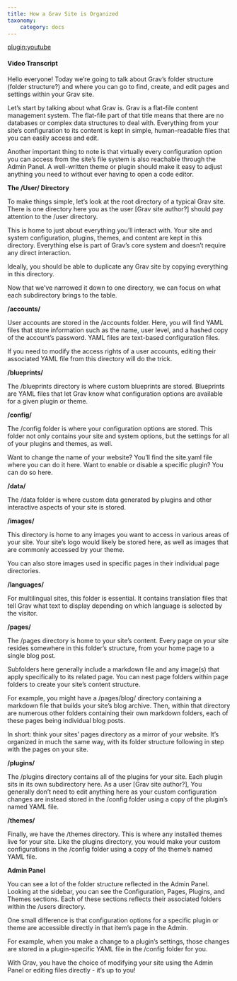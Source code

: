 ```yaml
---
title: How a Grav Site is Organized
taxonomy:
    category: docs
---
```


[plugin:youtube](https://www.youtube.com/watch?v=9zX1SeK3snI)

#### Video Transcript

Hello everyone! Today we’re going to talk about Grav’s folder structure (folder structure?) and where you can go to find, create, and edit pages and settings within your Grav site.

Let’s start by talking about what Grav is. Grav is a flat-file content management system. The flat-file part of that title means that there are no databases or complex data structures to deal with. Everything from your site’s configuration to its content is kept in simple, human-readable files that you can easily access and edit.

Another important thing to note is that virtually every configuration option you can access from the site’s file system is also reachable through the Admin Panel. A well-written theme or plugin should make it easy to adjust anything you need to without ever having to open a code editor.

**The /User/ Directory**

To make things simple, let’s look at the root directory of a typical Grav site. There is one directory here you as the user [Grav site author?] should pay attention to the /user directory.

This is home to just about everything you’ll interact with. Your site and system configuration, plugins, themes, and content are kept in this directory. Everything else is part of Grav’s core system and doesn’t require any direct interaction.

Ideally, you should be able to duplicate any Grav site by copying everything in this directory.

Now that we’ve narrowed it down to one directory, we can focus on what each subdirectory brings to the table.

**/accounts/**

User accounts are stored in the /accounts folder. Here, you will find YAML files that store information such as the name, user level, and a hashed copy of the account’s password. YAML files are text-based configuration files.

If you need to modify the access rights of a user accounts, editing their associated YAML file from this directory will do the trick.

**/blueprints/**

The /blueprints directory is where custom blueprints are stored. Blueprints are YAML files that let Grav know what configuration options are available for a given plugin or theme.

**/config/**

The /config folder is where your configuration options are stored. This folder not only contains your site and system options, but the settings for all of your plugins and themes, as well.

Want to change the name of your website? You’ll find the site.yaml file where you can do it here. Want to enable or disable a specific plugin? You can do so here.

**/data/**

The /data folder is where custom data generated by plugins and other interactive aspects of your site is stored.

**/images/**

This directory is home to any images you want to access in various areas of your site. Your site’s logo would likely be stored here, as well as images that are commonly accessed by your theme.

You can also store images used in specific pages in their individual page directories.

**/languages/**

For multilingual sites, this folder is essential. It contains translation files that tell Grav what text to display depending on which language is selected by the visitor.

**/pages/**

The /pages directory is home to your site’s content. Every page on your site resides somewhere in this folder’s structure, from your home page to a single blog post.

Subfolders here generally include a markdown file and any image(s) that apply specifically to its related page. You can nest page folders within page folders to create your site’s content structure.

For example, you might have a /pages/blog/ directory containing a markdown file that builds your site’s blog archive. Then, within that directory are numerous other folders containing their own markdown folders, each of these pages being individual blog posts.

In short: think your sites’ pages directory as a mirror of your website. It’s organized in much the same way, with its folder structure following in step with the pages on your site.

**/plugins/**

The /plugins directory contains all of the plugins for your site. Each plugin sits in its own subdirectory here. As a user [Grav site author?], You generally don’t need to edit anything here as your custom configuration changes are instead stored in the /config folder using a copy of the plugin’s named YAML file.

**/themes/**

Finally, we have the /themes directory. This is where any installed themes live for your site. Like the plugins directory, you would make your custom configurations in the /config folder using a copy of the theme’s named YAML file.

**Admin Panel**

You can see a lot of the folder structure reflected in the Admin Panel. Looking at the sidebar, you can see the Configuration, Pages, Plugins, and Themes sections. Each of these sections reflects their associated folders within the /users directory.

One small difference is that configuration options for a specific plugin or theme are accessible directly in that item’s page in the Admin.

For example, when you make a change to a plugin’s settings, those changes are stored in a plugin-specific YAML file in the /config folder for you.

With Grav, you have the choice of modifying your site using the Admin Panel or editing files directly - it’s up to you!
